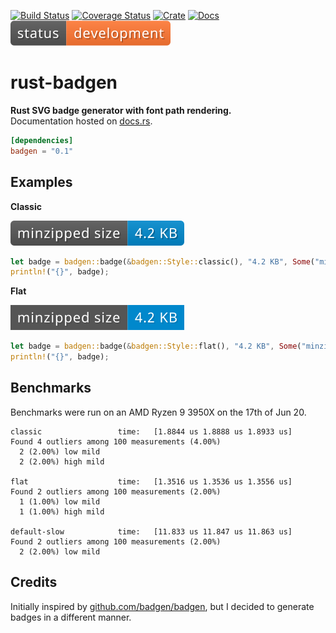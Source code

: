 [![Build Status](https://github.com/avitex/rust-badgen/workflows/build/badge.svg)](https://github.com/avitex/rust-badgen/actions?query=workflow:build)
[![Coverage Status](https://codecov.io/gh/avitex/rust-badgen/branch/master/graph/badge.svg?token=X2LXHI8VYL)](https://codecov.io/gh/avitex/rust-badgen)
[![Crate](https://img.shields.io/crates/v/badgen.svg)](https://crates.io/crates/badgen)
[![Docs](https://docs.rs/badgen/badge.svg)](https://docs.rs/badgen)
![Status](./data/generated/status.svg)

# rust-badgen

**Rust SVG badge generator with font path rendering.**  
Documentation hosted on [docs.rs](https://docs.rs/badgen).

```toml
[dependencies]
badgen = "0.1"
```

## Examples

**Classic**

![Classic](./data/generated/classic.svg)

```rust
let badge = badgen::badge(&badgen::Style::classic(), "4.2 KB", Some("minzipped size")).unwrap();
println!("{}", badge);
```

**Flat**

![Flat](./data/generated/flat.svg)

```rust
let badge = badgen::badge(&badgen::Style::flat(), "4.2 KB", Some("minzipped size")).unwrap();
println!("{}", badge);
```

## Benchmarks

Benchmarks were run on an AMD Ryzen 9 3950X on the 17th of Jun 20.

```text
classic                 time:   [1.8844 us 1.8888 us 1.8933 us]                     
Found 4 outliers among 100 measurements (4.00%)
  2 (2.00%) low mild
  2 (2.00%) high mild

flat                    time:   [1.3516 us 1.3536 us 1.3556 us]                  
Found 2 outliers among 100 measurements (2.00%)
  1 (1.00%) low mild
  1 (1.00%) high mild

default-slow            time:   [11.833 us 11.847 us 11.863 us]                          
Found 2 outliers among 100 measurements (2.00%)
  2 (2.00%) low mild
```

## Credits

Initially inspired by [github.com/badgen/badgen](https://github.com/badgen/badgen),
but I decided to generate badges in a different manner.
